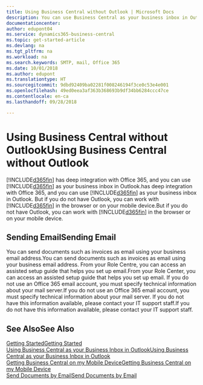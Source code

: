 ```yaml
---
title: Using Business Central without Outlook | Microsoft Docs
description: You can use Business Central as your business inbox in Outlook because it is integrated with Office 365, however, you can also work without Outlook in a browser or on your mobile device.
documentationcenter: 
author: edupont04
ms.service: dynamics365-business-central
ms.topic: get-started-article
ms.devlang: na
ms.tgt_pltfrm: na
ms.workload: na
ms.search.keywords: SMTP, mail, Office 365
ms.date: 10/01/2018
ms.author: edupont
ms.translationtype: HT
ms.sourcegitcommit: 9dbd92409ba02281f008246194f3ce0c53e4e001
ms.openlocfilehash: 49ed0eea3af363b368693b9df34bb6284ccc47ce
ms.contentlocale: en-ca
ms.lasthandoff: 09/28/2018

---
```

# <a name="using-business-central-without-outlook"></a><span data-ttu-id="99a85-103">Using Business Central without Outlook</span><span class="sxs-lookup"><span data-stu-id="99a85-103">Using Business Central without Outlook</span></span>
[!INCLUDE[d365fin](includes/d365fin_md.md)] <span data-ttu-id="99a85-104">has deep integration with Office 365, and you can use [!INCLUDE[d365fin](includes/d365fin_md.md)] as your business inbox in Outlook.</span><span class="sxs-lookup"><span data-stu-id="99a85-104">has deep integration with Office 365, and you can use [!INCLUDE[d365fin](includes/d365fin_md.md)] as your business inbox in Outlook.</span></span> <span data-ttu-id="99a85-105">But if you do not have Outlook, you can work with [!INCLUDE[d365fin](includes/d365fin_md.md)] in the browser or on your mobile device.</span><span class="sxs-lookup"><span data-stu-id="99a85-105">But if you do not have Outlook, you can work with [!INCLUDE[d365fin](includes/d365fin_md.md)] in the browser or on your mobile device.</span></span>  

## <a name="sending-email"></a><span data-ttu-id="99a85-106">Sending Email</span><span class="sxs-lookup"><span data-stu-id="99a85-106">Sending Email</span></span>
<span data-ttu-id="99a85-107">You can send documents such as invoices as email using your business email address.</span><span class="sxs-lookup"><span data-stu-id="99a85-107">You can send documents such as invoices as email using your business email address.</span></span> <span data-ttu-id="99a85-108">From your Role Centre, you can access an assisted setup guide that helps you set up email.</span><span class="sxs-lookup"><span data-stu-id="99a85-108">From your Role Center, you can access an assisted setup guide that helps you set up email.</span></span> <span data-ttu-id="99a85-109">If you do not use an Office 365 email account, you must specify technical information about your mail server.</span><span class="sxs-lookup"><span data-stu-id="99a85-109">If you do not use an Office 365 email account, you must specify technical information about your mail server.</span></span> <span data-ttu-id="99a85-110">If you do not have this information available, please contact your IT support staff.</span><span class="sxs-lookup"><span data-stu-id="99a85-110">If you do not have this information available, please contact your IT support staff.</span></span>  


## <a name="see-also"></a><span data-ttu-id="99a85-111">See Also</span><span class="sxs-lookup"><span data-stu-id="99a85-111">See Also</span></span>
[<span data-ttu-id="99a85-112">Getting Started</span><span class="sxs-lookup"><span data-stu-id="99a85-112">Getting Started</span></span>](product-get-started.md)  
[<span data-ttu-id="99a85-113">Using Business Central as your Business Inbox in Outlook</span><span class="sxs-lookup"><span data-stu-id="99a85-113">Using Business Central as your Business Inbox in Outlook</span></span>](admin-outlook.md)  
[<span data-ttu-id="99a85-114">Getting Business Central on my Mobile Device</span><span class="sxs-lookup"><span data-stu-id="99a85-114">Getting Business Central on my Mobile Device</span></span>](install-mobile-app.md)  
[<span data-ttu-id="99a85-115">Send Documents by Email</span><span class="sxs-lookup"><span data-stu-id="99a85-115">Send Documents by Email</span></span>](ui-how-send-documents-email.md)

